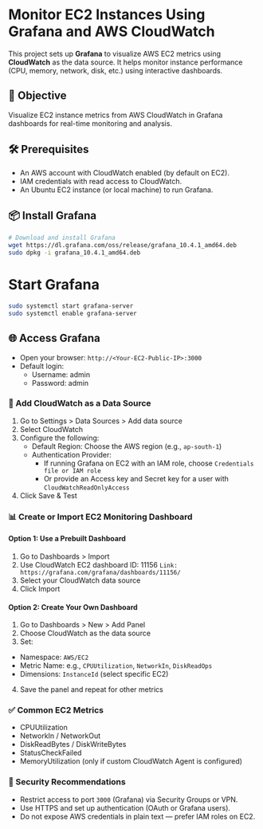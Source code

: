 # Monitor EC2 Instances Using Grafana and AWS CloudWatch

This project sets up **Grafana** to visualize AWS EC2 metrics using **CloudWatch** as the data source. It helps monitor instance performance (CPU, memory, network, disk, etc.) using interactive dashboards.

## 🎯 Objective

Visualize EC2 instance metrics from AWS CloudWatch in Grafana dashboards for real-time monitoring and analysis.

## 🛠️ Prerequisites

- An AWS account with CloudWatch enabled (by default on EC2).
- IAM credentials with read access to CloudWatch.
- An Ubuntu EC2 instance (or local machine) to run Grafana.

## 📦 Install Grafana

```bash
# Download and install Grafana
wget https://dl.grafana.com/oss/release/grafana_10.4.1_amd64.deb
sudo dpkg -i grafana_10.4.1_amd64.deb
```
# Start Grafana
```bash
sudo systemctl start grafana-server
sudo systemctl enable grafana-server
```

## 🌐 Access Grafana
* Open your browser:
```http://<Your-EC2-Public-IP>:3000```
* Default login:
  * Username: admin
  * Password: admin

### 🔌 Add CloudWatch as a Data Source

1. Go to Settings > Data Sources > Add data source
2. Select CloudWatch
3. Configure the following:
     * Default Region: Choose the AWS region (e.g., ```ap-south-1```)
     * Authentication Provider:
         * If running Grafana on EC2 with an IAM role, choose ```Credentials file or IAM role```
         * Or provide an Access key and Secret key for a user with ```CloudWatchReadOnlyAccess```
4. Click Save & Test

### 📊 Create or Import EC2 Monitoring Dashboard

#### Option 1: Use a Prebuilt Dashboard
1. Go to Dashboards > Import
2. Use CloudWatch EC2 dashboard ID: 11156
```Link: https://grafana.com/grafana/dashboards/11156/```
3. Select your CloudWatch data source
4. Click Import

#### Option 2: Create Your Own Dashboard
1. Go to Dashboards > New > Add Panel
2. Choose CloudWatch as the data source
3. Set:
  * Namespace: ```AWS/EC2```
  * Metric Name: e.g., ```CPUUtilization```, ```NetworkIn```, ```DiskReadOps```
  * Dimensions: ```InstanceId``` (select specific EC2)
4. Save the panel and repeat for other metrics

### ✅ Common EC2 Metrics

* CPUUtilization
* NetworkIn / NetworkOut
* DiskReadBytes / DiskWriteBytes
* StatusCheckFailed
* MemoryUtilization (only if custom CloudWatch Agent is configured)

### 🔐 Security Recommendations

* Restrict access to port ```3000``` (Grafana) via Security Groups or VPN.
* Use HTTPS and set up authentication (OAuth or Grafana users).
* Do not expose AWS credentials in plain text — prefer IAM roles on EC2.
